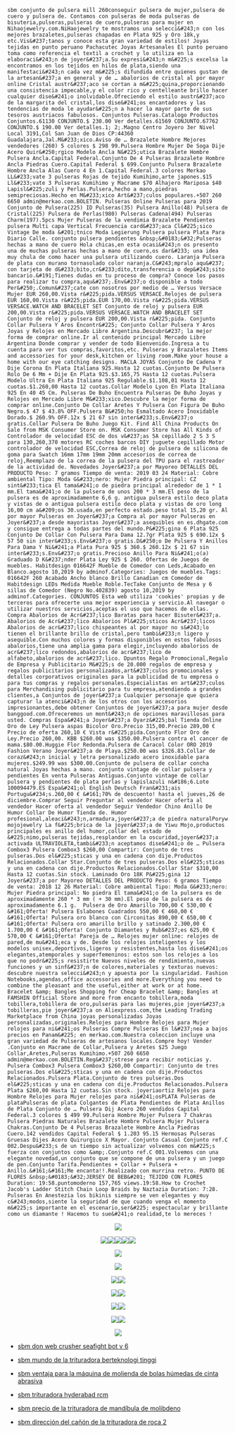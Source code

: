 
```
sbm conjunto de pulsera mill 260conseguir pulsera de mujer,pulsera de cuero y pulsera de. Contamos con pulseras de moda pulseras de bisuteria,pulseras,pulseras de cuero,pulseras para mujer en Nihaojewelry.com.NiHaojewelry te mostramos una selecci&#243;n con los mejores brazaletes,pulseras chapadas en Plata 925 y Oro 18k,y etc.Vis&#237;tanos y conoce esta gran variedad de estilos! Joyas tejidas en punto peruano Pachacutec Joyas Artesanales El punto peruano toma como referencia el textil a crochet y lo utiliza en la elaboraci&#243;n de joyer&#237;a.Su expresi&#243;n m&#225;s excelsa la encontramos en los tejidos en hilos de plata,siendo una manifestaci&#243;n cada vez m&#225;s difundida entre quienes gustan de la artesan&#237;a en general y de … abalorios de cristal al por mayor online Cristal austr&#237;aco se cortan a m&#225;quina,proporcionando una consistencia impecable,y el color rico y centelleante brillo hacer cualquier dise&#241;o inolvidable.Ofreciendo el estilo austr&#237;aco de la margarita del cristal,los dise&#241;os encantadores y las tendencias de moda le ayudar&#225;n a hacer la mayor parte de sus tesoros austriacos fabulosos. Conjuntos Pulseras.Catalogo Productos Conjuntos.61130 CONJUNTO.$ 230.00 Ver detalles.61569 CONJUNTO.67762 CONJUNTO.$ 190.00 Ver detalles.1; 2;.Magno Centro Joyero 3er Nivel Local 3191,Col San Juan de Dios CP:44360 Guadalajara,Jal.M&#233;xico.Aviso de … Brazalete Hombre Mejores vendedores (260) 5 colores $ 298 99.Pulsera Hombre Mujer De Soga Dije Acero Quir&#250;rgico Modelo Ancla N&#225;utica Brazalete Hombre Pulsera Ancla.Capital Federal.Conjunto De 4 Pulseras Brazalete Hombre Ancla Piedras Cuero.Capital Federal $ 699.Conjunto Pulsera Brazalete Hombre Ancla Alas Cuero 4 En 1.Capital Federal.3 colores Merkao LL&#233;vate 3 pulseras Rojas de tejido Kumihimo,arte japones.$15 Ll&#233;vate 3 Pulseras Kumihimo y Macrame $70 Alhajero Mariposa $40 Lapisl&#225;zuli y Perlas.Pulsera,hecho a mano,piedras semipreciosas.Hecho en M&#233;xico Art&#237;culos populares.+507 260 6650 admin@merkao.com.BOLETIN. Pulseras Online Pulseras para 2019 Conjunto de Pulsera(225) ID Pulseras(35) Pulsera Anillo(48) Pulsera de Cristal(225) Pulsera de Perlas(980) Pulseras Cadena(494) Pulseras Charm(197).5pcs Mujer Pulseras de la vendimia Brazalete Pendientes pulsera Multi capa Vertical Frecuencia card&#237;aca Cl&#225;sico Vintage De moda &#201;tnico Moda Legierung Pulsera pulsera Plata Para Diario Calle. conjunto pulsera pendientes &nbsp;&#0183;&#32;Pulseras hechas a mano de cuero Hola chicas,en esta ocasi&#243;n os presento una de muchas pulseras hechas a mano de cuero,os dar&#233; una idea muy chula de como hacer una pulsera utilizando cuero. Laranja Pulsera de plata con murano tornasolado color naranja.C&#243;mpralo aqu&#237; con tarjeta de d&#233;bito,cr&#233;dito,transferencia o dep&#243;sito bancario.&#191;Tienes dudas en tu proceso de compra? Conoce los pasos para realizar tu compra,aqu&#237;.Env&#237;o disponible a todo Per&#250;.Comun&#237;cate con nosotros por medio de … Versus Versace Mujer EUR 260,00.Vista r&#225;pida.VERSUS VERSACE.Relojes de pulsera EUR 160,00.Vista r&#225;pida.EUR 170,00.Vista r&#225;pida.VERSUS VERSACE.WATCH AND BRACELET SET Conjunto de reloj y pulsera EUR 200,00.Vista r&#225;pida.VERSUS VERSACE.WATCH AND BRACELET SET Conjunto de reloj y pulsera EUR 200,00.Vista r&#225;pida. Conjunto Collar Pulsera Y Aros Encontr&#225; Conjunto Collar Pulsera Y Aros Joyas y Relojes en Mercado Libre Argentina.Descubr&#237; la mejor forma de comprar online.Ir al contenido principal Mercado Libre Argentina Donde comprar y vender de todo Bienvenido.Ingresa a tu cuenta para ver tus compras,favoritos,etc. Pulseras y Brazaletes Items and accessories for your desk,kitchen or living room.Make your house a home with our eye catching designs. MACLA JOYAS Conjunto De Cadena Y Dije Corona En Plata Italiana 925.Hasta 12 cuotas.Conjunto De Pulsera Rolo De 6 Mm + Dije En Plata 925.$3.165,75 Hasta 12 cuotas.Pulsera Modelo Ultra En Plata Italiana 925 Regulable.$1.108,01 Hasta 12 cuotas.$1.260,00 Hasta 12 cuotas.Collar Modelo Lyon En Plata Italiana 925 En 40 45 Cm. Pulseras De Buho Encuentra Pulseras De Buho Joyas y Relojes en Mercado Libre M&#233;xico.Descubre la mejor forma de comprar online.Conjunto De Collar Aretes Y Pulsera Con Figura De Buho Negro.$ 47 $ 43.8% OFF.Pulsera B&#250;ho Esmaltado Acero Inoxidable Dorado.$ 260.9% OFF.12x $ 21 67 sin inter&#233;s.Env&#237;o gratis.Collar Pulsera De Buho Juego Kit. Find All China Products On Sale from MSK Consumer Store on. MSK Consumer Store has All Kinds of Controlador de velocidad ESC de dos v&#237;as 5A cepillado 2 S 3 S para 130,260,370 motores RC coches barcos DIY juguete cepillado Motor controlador de velocidad ESC,Correa de reloj de pulsera de silicona de goma para Swatch 16mm 17mm 19mm 20mm accesorios de correa de reloj,Reemplazo de la correa de la pulsera del TPU para el rastreador de la actividad de. Novedades Joyer&#237;a por Mayoreo DETALLES DEL PRODUCTO Peso: 7 gramos Tiempo de venta: 2019 03 24 Material: Cobre ambiental Tipo: Moda G&#233;nero: Mujer Piedra principal: CZ sint&#233;tica El tama&#241;o de piedra principal alrededor de 1 * 1 mm.El tama&#241;o de la pulsera de unos 200 * 3 mm.El peso de la pulsera es de aproximadamente 6,6 g. antigua pulsera estilo deco plata y vistas de o antigua pulsera estilo deco plata y vistas de oro long 16,00 cm a&#209;os 30.usada,en perfecto estado.peso total 15,20 gr. Al por mayor Pulseras en Joyer&#237;a Compra al por mayor Pulseras en Joyer&#237;a desde mayoristas Joyer&#237;a asequibles en es.dhgate.com y consigue entrega a todas partes del mundo.P&#225;gina 6 Plata 925 Conjunto De Collar Con Pulsera Para Dama 12.7gr Plata 925 $ 690.12x $ 57 50 sin inter&#233;s.Env&#237;o gratis.D&#250;o De Pulsera Y Anillos Para Dama Y Ni&#241;a Plata Pura 925 $ 360.$ 260.12x $ 21 67 sin inter&#233;s.Env&#237;o gratis.Precioso Anillo Para Ni&#241;o(a) Graduado D K&#237;nder Plata Ley 925 $ 260. Ofertas de Juegos de muebles. Habitdesign 016642F Mueble de Comedor con Leds,Acabado en Blanco.agosto 10,2019 by adminof.Categories: Juegos de muebles.Tags: 016642F 260 Acabado Ancho blanco Brillo Canadian cm Comedor de Habitdesign LEDs Medida Mueble Roble.TecTake Conjunto de Mesa y 6 sillas de Comedor (Negro No.402839) agosto 10,2019 by adminof.Categories. CONJUNTOS Esta web utiliza 'cookies' propias y de terceros para ofrecerte una mejor experiencia y servicio.Al navegar o utilizar nuestros servicios,aceptas el uso que hacemos de ellas. Compra Abalorios de Acr&#237;lico Baratas para hacer Bisuter&#237;a. Abalorios de Acr&#237;lico Abalorios Pl&#225;sticos Acr&#237;licos Abalorios de acr&#237;lico chispeantes al por mayor no s&#243;lo tienen el brillante brillo de cristal,pero tambi&#233;n ligero y asequible.Con muchos colores y formas disponibles en estos fabulosos abalorios,tiene una amplia gama para elegir,incluyendo abalorios de acr&#237;lico redondos,abalorios de acr&#237;lico de alfabeto,abalorios de acr&#237;lico. Dpuntos Regalo Promocional,Regalo de Empresa y Publicitario M&#225;s de 20.000 regalos de empresa y regalos publicitarios personalizados,art&#237;culos promocionales y detalles corporativos originales para la publicidad de tu empresa o para tus compras y regalos personales.Especialistas en art&#237;culos para Merchandising publicitario para tu empresa,atendiendo a grandes clientes,a Conjuntos de joyer&#237;a Cualquier personaje que quiera capturar la atenci&#243;n de los otros con los accesorios impresionantes,debe obtener Conjuntos de joyer&#237;a para mujer desde banggood.com.Ofreceremos un mont&#243;n de opciones maravillosas para usted. Compras Espa&#241;a Joyer&#237;a Oyarz&#225;bal Tienda Online Oro de Ley Pulsera aspas Bicolor Oro.Precio 315,00.Precio 289,00 € Precio de oferta 260,10 € Vista r&#225;pida.Conjunto Flor Oro de Ley.Precio 260,00. KBB $260.00 was $350.00.Pulsera contra el cancer de mama.$80.00.Huggie Flor Redonda.Pulsera de Caracol Color ORO 2019 Fashion Verano Joyer&#237;a de Playa.$250.00 was $326.83.Collar de coraz&#243;n inicial y letra personalizado acero inoxidable para mujeres.$249.99 was $300.00.Conjunto de pulsera de collar concha natural Joyas hechas a mano. conjunto vintage de collar pulsera y pendientes En venta Pulseras Antiguas.Conjunto vintage de collar pulsera y pendientes de plata perlas y lapislazuli n&#186;6.Lote 100094479.ES Espa&#241;ol English Deutsch Fran&#231;ais Portugu&#234;s.260,00 € &#161;70% de descuento! hasta el jueves,26 de diciembre.Comprar Seguir Preguntar al vendedor Hacer oferta al vendedor Hacer oferta al vendedor Seguir Vendedor Chino Anillo De Humor Collar De Humor Tienda de. Humor profesional,aleaci&#243;n,armadura,joyer&#237;a de piedra naturalPoryw mojojewelry La f&#225;brica de la joyer&#237;a de Yiwu Mojo,productos principales es anillo del humor,collar del estado de &#225;nimo,pulseras tejidas,resplandor en la oscuridad,joyer&#237;a activada ULTRAVIOLETA,tambi&#233;n aceptamos dise&#241;o de … Pulsera Combox3 Pulsera Combox3 $260,00 Compartir: Conjunto de tres pulseras.Dos el&#225;sticas y una en cadena con dije.Productos Relacionados.Collar Star.Conjunto de tres pulseras.Dos el&#225;sticas y una en cadena con dije.Productos Relacionados.Collar Star $310,00 Hasta 12 cuotas.Sin stock. Laminado Oro 18K P&#225;gina 12 Joyer&#237;a por Mayoreo DETALLES DEL PRODUCTO Peso: 6 gramos Tiempo de venta: 2018 12 26 Material: Cobre ambiental Tipo: Moda G&#233;nero: Mujer Piedra principal: No piedra El tama&#241;o de la pulsera es de aproximadamente 260 * 3 mm ( + 30 mm).El peso de la pulsera es de aproximadamente 6.1 g.  Pulsera de Oro Amarillo 700,00 € 530,00 € &#161;Oferta! Pulsera Eslabones Cuadrados 550,00 € 460,00 € &#161;Oferta! Pulsera oro blanco con Circonitas 890,00 € 650,00 € &#161;Oferta! Pulsera oro amarillo brillo y satinado 2.300,00 € 1.700,00 € &#161;Oferta! Conjunto Diamantes y Rub&#237;es 625,00 € 570,00 € &#161;Oferta! Pareja de … Relojes mujer online: relojes de pared,de mu&#241;eca y de. Desde los relojes inteligentes y los modelos unisex,deportivos,ligeros y resistentes,hasta los dise&#241;os elegantes,atemporales y superfemeninos: estos son los relojes a los que no podr&#225;s resistirte Nuevos niveles de rendimiento,nuevas funciones y un sinf&#237;n de colores,materiales y texturas nuevos: descubre nuestra selecci&#243;n y apuesta por la singularidad. Fashion Notebooks,agendas,office accessories and more.Everything you need to combine the pleasant and the useful,either at work or at home. Bracelet &amp; Bangles Shopping for Cheap Bracelet &amp; Bangles at FAMSHIN Official Store and more from encanto tobillera,moda tobillera,tobillera de oro,pulseras para las mujeres,pie joyer&#237;a tobilleras,pie joyer&#237;a on Aliexpress.com,the Leading Trading Marketplace from China joyas personalizadas Joyas personalizadas,originales.Relojes para Hombre Relojes para Mujer relojes para ni&#241;os Pulseras Compre Pulseras En l&#237;nea a bajos precios en Panam&#225; en merkao.com.Nuestra coleccion incluye una gran variedad de Pulseras de artesanos locales.Compre hoy! Vender .Conjunto en Macrame de Collar,Pulsera y Aretes $25 Juego Collar,Aretes,Pulseras Kumihimo.+507 260 6650 admin@merkao.com.BOLETIN.Reg&#237;strese para recibir noticias y. Pulsera Combox3 Pulsera Combox3 $260,00 Compartir: Conjunto de tres pulseras.Dos el&#225;sticas y una en cadena con dije.Productos Relacionados.Pulsera Plata.Conjunto de tres pulseras.Dos el&#225;sticas y una en cadena con dije.Productos Relacionados.Pulsera Plata $260,00 Hasta 12 cuotas.Sin stock. joyeriaortiz Relojes para Hombre Relojes para Mujer relojes para ni&#241;osPLATA Pulseras de plataPulseras de plata Colgantes de Plata Pendientes de Plata Anillos de Plata Conjunto de … Pulsera Dij Acero 260 vendidos Capital Federal.3 colores $ 499 99.Pulsera Hombre Mujer Pulsera 7 Chakras Pulsera Piedras Naturales Brazalete Hombre Pulsera Mujer Pulsera Chakras.Conjunto De 4 Pulseras Brazalete Hombre Ancla Piedras Cuero.142 vendidos Capital Federal $ 1.203 95.15 Hermosas Pulseras Gruesas Dijes Acero Quirurgico X Mayor. Conjunto Casual Conjunto ref.C 002.Despu&#233;s de un tiempo sin actualizar volvemos con m&#225;s fuerza con conjuntos como &amp;.Conjunto ref.C 001.Volvemos con una elegante novedad,un conjunto que se compone de una pulsera y un juego de pen.Conjunto Tarifa.Pendientes + Collar + Pulsera + Anillo.&#161;&#161;Me encanta!!.Realizado con murrina retro. PUNTO DE FLORES &nbsp;&#0183;&#32;JERSEY DE BEB&#201; TEJIDO CON FLORES Duration: 19:58.puntomoderno 157,765 views.19:58.How to Crochet Jacob's Ladder Stitch Chain Loop Braids by Naztazia Duration: 7:28. Pulseras En Anestezia los bikinis siempre se ven elegantes y muy c&#243;modos,siente la seguridad de que cuando venga el momento m&#225;s importante en el escenario,ser&#225; espectacular y brillante como un diamante ! Hacemos tu sue&#241;o realidad,te lo mereces ! 
```

<div align="center">

<a href="https://es-crusher.shibang-china.com/github&k=sbm+conjunto+de+pulsera+mill+260"><img src="https://static.shibang-china.com/es/crusher/logo.jpg"></a>

<a href="https://es-crusher.shibang-china.com/github&k=sbm+conjunto+de+pulsera+mill+260"><img src="https://static.shibang-china.com/es/crusher/index.jpg"></a><a href="https://es-crusher.shibang-china.com/material.htmlgithub&k=sbm+conjunto+de+pulsera+mill+260"><img src="https://static.shibang-china.com/es/crusher/material.jpg"></a><a href="https://es-crusher.shibang-china.com/application.htmlgithub&k=sbm+conjunto+de+pulsera+mill+260"><img src="https://static.shibang-china.com/es/crusher/application.jpg"></a><a href="https://es-crusher.shibang-china.com/aboutus.htmlgithub&k=sbm+conjunto+de+pulsera+mill+260"><img src="https://static.shibang-china.com/es/crusher/aboutus.jpg"></a><a href="https://es-crusher.shibang-china.com/contact.htmlgithub&k=sbm+conjunto+de+pulsera+mill+260"><img src="https://static.shibang-china.com/es/crusher/contact.jpg"></a>

<a href="https://es-crusher.shibang-china.com/github&k=sbm+conjunto+de+pulsera+mill+260"><img src="https://static.shibang-china.com/es/crusher/banner.jpg"></a>

<a href="https://swt.shibang-china.com/github&k=sbm+conjunto+de+pulsera+mill+260"><img src="https://static.shibang-china.com/es/crusher/text.jpg"></a>

<a href="https://swt.shibang-china.com/github&k=sbm+conjunto+de+pulsera+mill+260"><img src="https://static.shibang-china.com/es/crusher/chat.jpg"></a><a href="https://es-crusher.shibang-china.com/contact.htmlgithub&k=sbm+conjunto+de+pulsera+mill+260"><img src="https://static.shibang-china.com/es/crusher/message.jpg"></a>

<a href="https://es-crusher.shibang-china.com/products/pe.htmlgithub&k=sbm+conjunto+de+pulsera+mill+260"><img src="https://static.shibang-china.com/es/crusher/pe.jpg"></a><a href="https://es-crusher.shibang-china.com/products/pf.htmlgithub&k=sbm+conjunto+de+pulsera+mill+260"><img src="https://static.shibang-china.com/es/crusher/pf.jpg"></a>

<a href="https://es-crusher.shibang-china.com/products/hpt.htmlgithub&k=sbm+conjunto+de+pulsera+mill+260"><img src="https://static.shibang-china.com/es/crusher/hpt.jpg"></a><a href="https://es-crusher.shibang-china.com/products/vsi.htmlgithub&k=sbm+conjunto+de+pulsera+mill+260"><img src="https://static.shibang-china.com/es/crusher/vsi.jpg"></a>

<a href="https://es-crusher.shibang-china.com/products/klv.htmlgithub&k=sbm+conjunto+de+pulsera+mill+260"><img src="https://static.shibang-china.com/es/crusher/klv.jpg"></a><a href="https://es-crusher.shibang-china.com/products/portable.htmlgithub&k=sbm+conjunto+de+pulsera+mill+260"><img src="https://static.shibang-china.com/es/crusher/portable.jpg"></a>

<a href="https://swt.shibang-china.com/github&k=sbm+conjunto+de+pulsera+mill+260"><img src="https://static.shibang-china.com/es/crusher/case.jpg"></a>

</div>


* [sbm don web crusher seafight bot v 6](sbm%20don%20web%20crusher%20seafight%20bot%20v%206.md)

* [sbm mundo de la trituradora berteknologi tinggi](sbm%20mundo%20de%20la%20trituradora%20berteknologi%20tinggi.md)

* [sbm ventaja para la máquina de molienda de bolas húmedas de cinta abrasiva](sbm%20ventaja%20para%20la%20m%C3%A1quina%20de%20molienda%20de%20bolas%20h%C3%BAmedas%20de%20cinta%20abrasiva.md)

* [sbm trituradora hyderabad rcm](sbm%20trituradora%20hyderabad%20rcm.md)

* [sbm precio de la trituradora de mandíbula de molibdeno](sbm%20precio%20de%20la%20trituradora%20de%20mand%C3%ADbula%20de%20molibdeno.md)

* [sbm dirección del cañón de la trituradora de roca 2](sbm%20direcci%C3%B3n%20del%20ca%C3%B1%C3%B3n%20de%20la%20trituradora%20de%20roca%202.md)